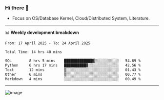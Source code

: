 ### Hi there 👋
<!-- * Daily Meditation via Leetcode/Competitive-Programming. -->
* Focus on OS/Database Kernel, Cloud/Distributed System, Literature.

-------

📊 **Weekly development breakdown**
<!--START_SECTION:waka-->

```txt
From: 17 April 2025 - To: 24 April 2025

Total Time: 14 hrs 40 mins

SQL        8 hrs 5 mins    █████████████▓░░░░░░░░░░░   54.69 %
Python     6 hrs 17 mins   ██████████▓░░░░░░░░░░░░░░   42.56 %
Text       12 mins         ▒░░░░░░░░░░░░░░░░░░░░░░░░   01.43 %
Other      6 mins          ▒░░░░░░░░░░░░░░░░░░░░░░░░   00.77 %
Markdown   4 mins          ░░░░░░░░░░░░░░░░░░░░░░░░░   00.49 %
```

<!--END_SECTION:waka-->

-------

<!-- [![Leetcode Stats](https://leetcard.jacoblin.cool/hzhang413?font=Fira+Mono)](https://leetcode.com/fxrc) -->
![image](./cyberpunk-ghost-in-the-shell.gif)
<!--![image](./gis-archive.png)-->
